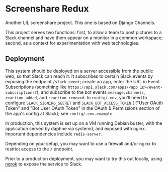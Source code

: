 Screenshare Redux
=================

Another LIL screenshare project. This one is based on Django Channels.

This project serves two functions: first, to allow a team to post
pictures to a Slack channel and have them appear on a monitor in a
common workspace; second, as a context for experimentation with web
technologies.

Deployment
----------

This system should be deployed on a server accessible from the public
web, so that Slack can reach it. It subscribes to certain Slack events
by exposing the endpoint `/slack_event`; create an app, enter the URL
in Event Subscriptions (something like `https://api.slack.com/apps/<app
ID>/event-subscriptions?`), and subscribe to the bot events
`message.channels`, `reaction_added`, and `reaction_removed`. In
`config/.env`, you'll need to configure `SLACK_SIGNING_SECRET` and
`SLACK_BOT_ACCESS_TOKEN` ( ("User OAuth Token" and "Bot User OAuth
Token" in the OAuth & Permissions section of the app's config at
Slack); see `config/.env.example`.

In production, this system is set up on a VM running Debian buster,
with the application served by daphne via systemd, and exposed with
nginx. Important dependencies include `redis-server`.

Depending on your setup, you may want to use a firewall and/or nginx
to restrict access to the `/` endpoint.

Prior to a production deployment, you may want to try this out
locally, using [ngrok](https://ngrok.com/) to expose the service to
Slack.

